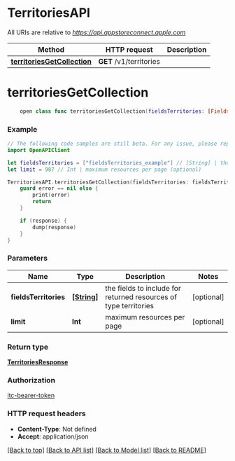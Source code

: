 # TerritoriesAPI

All URIs are relative to *https://api.appstoreconnect.apple.com*

Method | HTTP request | Description
------------- | ------------- | -------------
[**territoriesGetCollection**](TerritoriesAPI.md#territoriesgetcollection) | **GET** /v1/territories | 


# **territoriesGetCollection**
```swift
    open class func territoriesGetCollection(fieldsTerritories: [FieldsTerritories_territoriesGetCollection]? = nil, limit: Int? = nil, completion: @escaping (_ data: TerritoriesResponse?, _ error: Error?) -> Void)
```



### Example
```swift
// The following code samples are still beta. For any issue, please report via http://github.com/OpenAPITools/openapi-generator/issues/new
import OpenAPIClient

let fieldsTerritories = ["fieldsTerritories_example"] // [String] | the fields to include for returned resources of type territories (optional)
let limit = 987 // Int | maximum resources per page (optional)

TerritoriesAPI.territoriesGetCollection(fieldsTerritories: fieldsTerritories, limit: limit) { (response, error) in
    guard error == nil else {
        print(error)
        return
    }

    if (response) {
        dump(response)
    }
}
```

### Parameters

Name | Type | Description  | Notes
------------- | ------------- | ------------- | -------------
 **fieldsTerritories** | [**[String]**](String.md) | the fields to include for returned resources of type territories | [optional] 
 **limit** | **Int** | maximum resources per page | [optional] 

### Return type

[**TerritoriesResponse**](TerritoriesResponse.md)

### Authorization

[itc-bearer-token](../README.md#itc-bearer-token)

### HTTP request headers

 - **Content-Type**: Not defined
 - **Accept**: application/json

[[Back to top]](#) [[Back to API list]](../README.md#documentation-for-api-endpoints) [[Back to Model list]](../README.md#documentation-for-models) [[Back to README]](../README.md)


